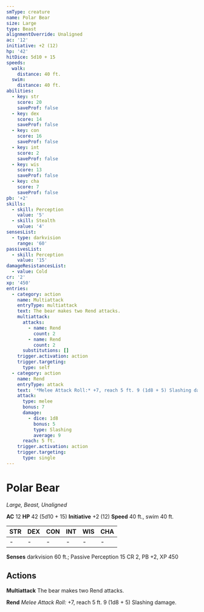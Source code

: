 ```yaml
---
smType: creature
name: Polar Bear
size: Large
type: Beast
alignmentOverride: Unaligned
ac: '12'
initiative: +2 (12)
hp: '42'
hitDice: 5d10 + 15
speeds:
  walk:
    distance: 40 ft.
  swim:
    distance: 40 ft.
abilities:
  - key: str
    score: 20
    saveProf: false
  - key: dex
    score: 14
    saveProf: false
  - key: con
    score: 16
    saveProf: false
  - key: int
    score: 2
    saveProf: false
  - key: wis
    score: 13
    saveProf: false
  - key: cha
    score: 7
    saveProf: false
pb: '+2'
skills:
  - skill: Perception
    value: '5'
  - skill: Stealth
    value: '4'
sensesList:
  - type: darkvision
    range: '60'
passivesList:
  - skill: Perception
    value: '15'
damageResistancesList:
  - value: Cold
cr: '2'
xp: '450'
entries:
  - category: action
    name: Multiattack
    entryType: multiattack
    text: The bear makes two Rend attacks.
    multiattack:
      attacks:
        - name: Rend
          count: 2
        - name: Rend
          count: 2
      substitutions: []
    trigger.activation: action
    trigger.targeting:
      type: self
  - category: action
    name: Rend
    entryType: attack
    text: '*Melee Attack Roll:* +7, reach 5 ft. 9 (1d8 + 5) Slashing damage.'
    attack:
      type: melee
      bonus: 7
      damage:
        - dice: 1d8
          bonus: 5
          type: Slashing
          average: 9
      reach: 5 ft.
    trigger.activation: action
    trigger.targeting:
      type: single
---
```


# Polar Bear
*Large, Beast, Unaligned*

**AC** 12
**HP** 42 (5d10 + 15)
**Initiative** +2 (12)
**Speed** 40 ft., swim 40 ft.

| STR | DEX | CON | INT | WIS | CHA |
| --- | --- | --- | --- | --- | --- |
| - | - | - | - | - | - |

**Senses** darkvision 60 ft.; Passive Perception 15
CR 2, PB +2, XP 450

## Actions

**Multiattack**
The bear makes two Rend attacks.

**Rend**
*Melee Attack Roll:* +7, reach 5 ft. 9 (1d8 + 5) Slashing damage.

